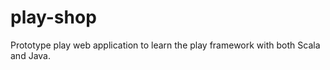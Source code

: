 play-shop
=========

Prototype play web application to learn the play framework with both Scala and Java.
